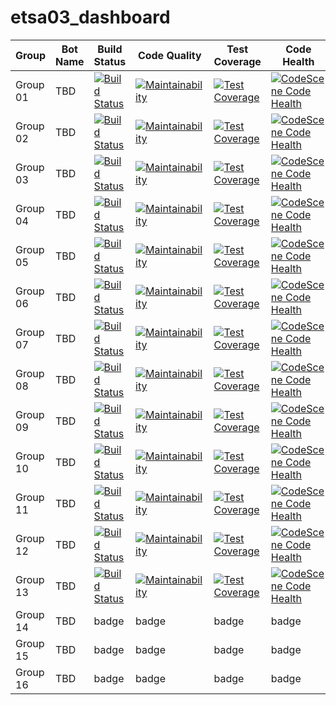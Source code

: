 # etsa03_dashboard


| Group | Bot Name | Build Status  | Code Quality | Test Coverage | Code Health |
| ------------- | ------------- | ------------- | ------------ | -------------------- | -------------------- |
| Group 01 | TBD | [![Build Status](https://travis-ci.com/lunduniversity-etsa03-2020/group01.svg?token=5APFjNjjtcXBExwy1SfH&branch=master)](https://travis-ci.com/lunduniversity-etsa03-2020/group01) | [![Maintainability](https://api.codeclimate.com/v1/badges/572d62bb9cbbe7b3e67b/maintainability)](https://codeclimate.com/repos/5e75ee3c71412301b70056dc/maintainability) | [![Test Coverage](https://api.codeclimate.com/v1/badges/572d62bb9cbbe7b3e67b/test_coverage)](https://codeclimate.com/repos/5e75ee3c71412301b70056dc/test_coverage) | [![CodeScene Code Health](https://codescene.io/projects/7495/status-badges/code-health)](https://codescene.io/projects/7495) |
| Group 02 | TBD | [![Build Status](https://travis-ci.com/lunduniversity-etsa03-2020/group02.svg?token=5APFjNjjtcXBExwy1SfH&branch=master)](https://travis-ci.com/lunduniversity-etsa03-2020/group02) | [![Maintainability](https://api.codeclimate.com/v1/badges/1094933820181d7ec719/maintainability)](https://codeclimate.com/repos/5e76085601cf070162005bbb/maintainability) | [![Test Coverage](https://api.codeclimate.com/v1/badges/1094933820181d7ec719/test_coverage)](https://codeclimate.com/repos/5e76085601cf070162005bbb/test_coverage) | [![CodeScene Code Health](https://codescene.io/projects/7496/status-badges/code-health)](https://codescene.io/projects/7496) |
| Group 03 | TBD | [![Build Status](https://travis-ci.com/lunduniversity-etsa03-2020/group03.svg?token=5APFjNjjtcXBExwy1SfH&branch=master)](https://travis-ci.com/lunduniversity-etsa03-2020/group03) | [![Maintainability](https://api.codeclimate.com/v1/badges/5b038ef685048a56aca4/maintainability)](https://codeclimate.com/repos/5e760b0e7141230163006b19/maintainability) | [![Test Coverage](https://api.codeclimate.com/v1/badges/5b038ef685048a56aca4/test_coverage)](https://codeclimate.com/repos/5e760b0e7141230163006b19/test_coverage) | [![CodeScene Code Health](https://codescene.io/projects/7497/status-badges/code-health)](https://codescene.io/projects/7497) |
| Group 04 | TBD | [![Build Status](https://travis-ci.com/lunduniversity-etsa03-2020/group04.svg?token=5APFjNjjtcXBExwy1SfH&branch=master)](https://travis-ci.com/lunduniversity-etsa03-2020/group04) | [![Maintainability](https://api.codeclimate.com/v1/badges/38e7adb00186003108a8/maintainability)](https://codeclimate.com/repos/5e760c6171412301b7005815/maintainability)  | [![Test Coverage](https://api.codeclimate.com/v1/badges/38e7adb00186003108a8/test_coverage)](https://codeclimate.com/repos/5e760c6171412301b7005815/test_coverage) | [![CodeScene Code Health](https://codescene.io/projects/7498/status-badges/code-health)](https://codescene.io/projects/7498) |
| Group 05 | TBD | [![Build Status](https://travis-ci.com/lunduniversity-etsa03-2020/group01.svg?token=5APFjNjjtcXBExwy1SfH&branch=master)](https://travis-ci.com/lunduniversity-etsa03-2020/group05) | [![Maintainability](https://api.codeclimate.com/v1/badges/a380bd71942a6dbe62c2/maintainability)](https://codeclimate.com/repos/5e760e8801cf070177003904/maintainability) | [![Test Coverage](https://api.codeclimate.com/v1/badges/a380bd71942a6dbe62c2/test_coverage)](https://codeclimate.com/repos/5e760e8801cf070177003904/test_coverage) | [![CodeScene Code Health](https://codescene.io/projects/7499/status-badges/code-health)](https://codescene.io/projects/7499) |
| Group 06 | TBD | [![Build Status](https://travis-ci.com/lunduniversity-etsa03-2020/group06.svg?token=5APFjNjjtcXBExwy1SfH&branch=master)](https://travis-ci.com/lunduniversity-etsa03-2020/group06) | [![Maintainability](https://api.codeclimate.com/v1/badges/cc831f179c3c71300a73/maintainability)](https://codeclimate.com/repos/5e760fb471412301a2002fb6/maintainability) | [![Test Coverage](https://api.codeclimate.com/v1/badges/cc831f179c3c71300a73/test_coverage)](https://codeclimate.com/repos/5e760fb471412301a2002fb6/test_coverage) | [![CodeScene Code Health](https://codescene.io/projects/7500/status-badges/code-health)](https://codescene.io/projects/7500) |
| Group 07 | TBD | [![Build Status](https://travis-ci.com/lunduniversity-etsa03-2020/group07.svg?token=5APFjNjjtcXBExwy1SfH&branch=master)](https://travis-ci.com/lunduniversity-etsa03-2020/group07) | [![Maintainability](https://api.codeclimate.com/v1/badges/2cf75896fb7f0e8677be/maintainability)](https://codeclimate.com/repos/5e7610bef5f0d001b6004e3b/maintainability) | [![Test Coverage](https://api.codeclimate.com/v1/badges/2cf75896fb7f0e8677be/test_coverage)](https://codeclimate.com/repos/5e7610bef5f0d001b6004e3b/test_coverage) | [![CodeScene Code Health](https://codescene.io/projects/7501/status-badges/code-health)](https://codescene.io/projects/7501) |
| Group 08 | TBD | [![Build Status](https://travis-ci.com/lunduniversity-etsa03-2020/group08.svg?token=5APFjNjjtcXBExwy1SfH&branch=master)](https://travis-ci.com/lunduniversity-etsa03-2020/group08) | [![Maintainability](https://api.codeclimate.com/v1/badges/cabf18f009ba37e13986/maintainability)](https://codeclimate.com/repos/5e7612088d2ea80162006a96/maintainability) | [![Test Coverage](https://api.codeclimate.com/v1/badges/cabf18f009ba37e13986/test_coverage)](https://codeclimate.com/repos/5e7612088d2ea80162006a96/test_coverage) | [![CodeScene Code Health](https://codescene.io/projects/7502/status-badges/code-health)](https://codescene.io/projects/7502) |
| Group 09 | TBD | [![Build Status](https://travis-ci.com/lunduniversity-etsa03-2020/group01.svg?token=5APFjNjjtcXBExwy1SfH&branch=master)](https://travis-ci.com/lunduniversity-etsa03-2020/group09) | [![Maintainability](https://api.codeclimate.com/v1/badges/d17b15b42b9e49957b63/maintainability)](https://codeclimate.com/repos/5e7636d45c8bd401630063b8/maintainability) | [![Test Coverage](https://api.codeclimate.com/v1/badges/d17b15b42b9e49957b63/test_coverage)](https://codeclimate.com/repos/5e7636d45c8bd401630063b8/test_coverage) | [![CodeScene Code Health](https://codescene.io/projects/7503/status-badges/code-health)](https://codescene.io/projects/7503) |
| Group 10 | TBD | [![Build Status](https://travis-ci.com/lunduniversity-etsa03-2020/group01.svg?token=5APFjNjjtcXBExwy1SfH&branch=master)](https://travis-ci.com/lunduniversity-etsa03-2020/group10) | [![Maintainability](https://api.codeclimate.com/v1/badges/a1ad72c1250cc79cd39a/maintainability)](https://codeclimate.com/repos/5e7637f45c8bd4014d0083ad/maintainability) | [![Test Coverage](https://api.codeclimate.com/v1/badges/a1ad72c1250cc79cd39a/test_coverage)](https://codeclimate.com/repos/5e7637f45c8bd4014d0083ad/test_coverage) | [![CodeScene Code Health](https://codescene.io/projects/7504/status-badges/code-health)](https://codescene.io/projects/7504) |
| Group 11 | TBD | [![Build Status](https://travis-ci.com/lunduniversity-etsa03-2020/group01.svg?token=5APFjNjjtcXBExwy1SfH&branch=master)](https://travis-ci.com/lunduniversity-etsa03-2020/group11) | [![Maintainability](https://api.codeclimate.com/v1/badges/260e92aabbfe32139592/maintainability)](https://codeclimate.com/repos/5e76390f60c99801a4006495/maintainability) | [![Test Coverage](https://api.codeclimate.com/v1/badges/260e92aabbfe32139592/test_coverage)](https://codeclimate.com/repos/5e76390f60c99801a4006495/test_coverage) | [![CodeScene Code Health](https://codescene.io/projects/7505/status-badges/code-health)](https://codescene.io/projects/7505) |
| Group 12 | TBD | [![Build Status](https://travis-ci.com/lunduniversity-etsa03-2020/group01.svg?token=5APFjNjjtcXBExwy1SfH&branch=master)](https://travis-ci.com/lunduniversity-etsa03-2020/group12) | [![Maintainability](https://api.codeclimate.com/v1/badges/1fbb7333b22d61fdfc29/maintainability)](https://codeclimate.com/repos/5e7639cb01cf0701b60081a5/maintainability) | [![Test Coverage](https://api.codeclimate.com/v1/badges/1fbb7333b22d61fdfc29/test_coverage)](https://codeclimate.com/repos/5e7639cb01cf0701b60081a5/test_coverage) | [![CodeScene Code Health](https://codescene.io/projects/7506/status-badges/code-health)](https://codescene.io/projects/7506) |
| Group 13 | TBD | [![Build Status](https://travis-ci.com/lunduniversity-etsa03-2020/group01.svg?token=5APFjNjjtcXBExwy1SfH&branch=master)](https://travis-ci.com/lunduniversity-etsa03-2020/group13) | [![Maintainability](https://api.codeclimate.com/v1/badges/e1595d75ded02e1eee28/maintainability)](https://codeclimate.com/repos/5e763adf60c998014d004e96/maintainability) | [![Test Coverage](https://api.codeclimate.com/v1/badges/e1595d75ded02e1eee28/test_coverage)](https://codeclimate.com/repos/5e763adf60c998014d004e96/test_coverage) | [![CodeScene Code Health](https://codescene.io/projects/7507/status-badges/code-health)](https://codescene.io/projects/7507) |
| Group 14 | TBD | badge | badge | badge | badge |
| Group 15 | TBD | badge | badge | badge | badge |
| Group 16 | TBD | badge | badge | badge | badge |
